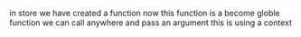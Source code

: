 in store we have created a function now this function is a become globle function we can call anywhere and pass an argument this is using a context


